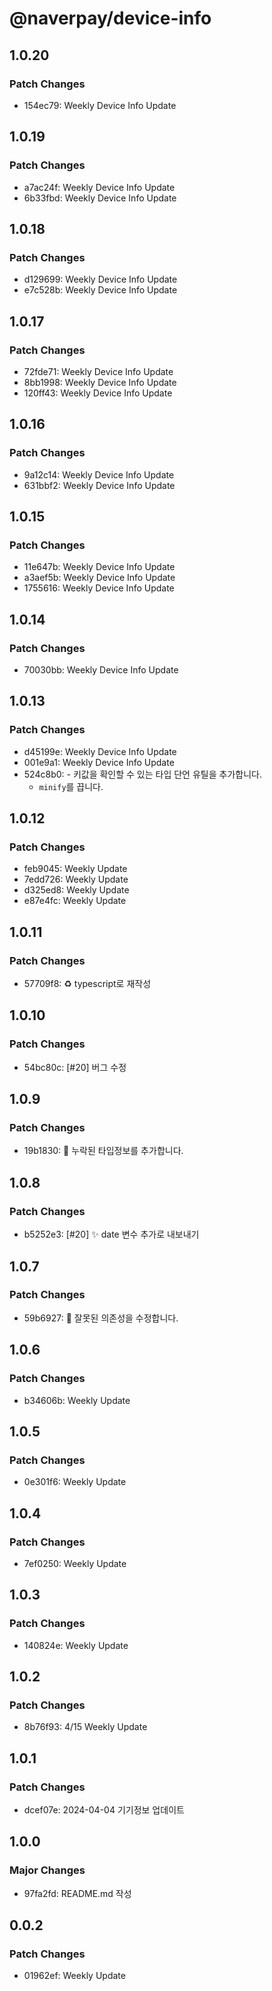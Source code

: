# @naverpay/device-info

## 1.0.20

### Patch Changes

- 154ec79: Weekly Device Info Update

## 1.0.19

### Patch Changes

- a7ac24f: Weekly Device Info Update
- 6b33fbd: Weekly Device Info Update

## 1.0.18

### Patch Changes

- d129699: Weekly Device Info Update
- e7c528b: Weekly Device Info Update

## 1.0.17

### Patch Changes

- 72fde71: Weekly Device Info Update
- 8bb1998: Weekly Device Info Update
- 120ff43: Weekly Device Info Update

## 1.0.16

### Patch Changes

- 9a12c14: Weekly Device Info Update
- 631bbf2: Weekly Device Info Update

## 1.0.15

### Patch Changes

- 11e647b: Weekly Device Info Update
- a3aef5b: Weekly Device Info Update
- 1755616: Weekly Device Info Update

## 1.0.14

### Patch Changes

- 70030bb: Weekly Device Info Update

## 1.0.13

### Patch Changes

- d45199e: Weekly Device Info Update
- 001e9a1: Weekly Device Info Update
- 524c8b0: - 키값을 확인할 수 있는 타입 단언 유틸을 추가합니다.
  - `minify`를 끕니다.

## 1.0.12

### Patch Changes

- feb9045: Weekly Update
- 7edd726: Weekly Update
- d325ed8: Weekly Update
- e87e4fc: Weekly Update

## 1.0.11

### Patch Changes

- 57709f8: ♻️ typescript로 재작성

## 1.0.10

### Patch Changes

- 54bc80c: [#20] 버그 수정

## 1.0.9

### Patch Changes

- 19b1830: 🐛 누락된 타입정보를 추가합니다.

## 1.0.8

### Patch Changes

- b5252e3: [#20] :sparkles: date 변수 추가로 내보내기

## 1.0.7

### Patch Changes

- 59b6927: :bug: 잘못된 의존성을 수정합니다.

## 1.0.6

### Patch Changes

- b34606b: Weekly Update

## 1.0.5

### Patch Changes

- 0e301f6: Weekly Update

## 1.0.4

### Patch Changes

- 7ef0250: Weekly Update

## 1.0.3

### Patch Changes

- 140824e: Weekly Update

## 1.0.2

### Patch Changes

- 8b76f93: 4/15 Weekly Update

## 1.0.1

### Patch Changes

- dcef07e: 2024-04-04 기기정보 업데이트

## 1.0.0

### Major Changes

- 97fa2fd: README.md 작성

## 0.0.2

### Patch Changes

- 01962ef: Weekly Update
